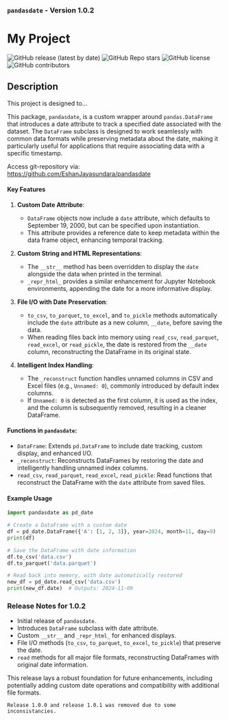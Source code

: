 ### `pandasdate` - Version 1.0.2

# My Project

![GitHub release (latest by date)](https://img.shields.io/github/v/release/EshanJayasundara/pandasdate)
![GitHub Repo stars](https://img.shields.io/github/stars/EshanJayasundara/pandasdate?style=social)
![GitHub license](https://img.shields.io/github/license/EshanJayasundara/pandasdate)
![GitHub contributors](https://img.shields.io/github/contributors/EshanJayasundara/pandasdate)

## Description
This project is designed to...



This package, `pandasdate`, is a custom wrapper around `pandas.DataFrame` that introduces a date attribute to track a specified date associated with the dataset. The `DataFrame` subclass is designed to work seamlessly with common data formats while preserving metadata about the date, making it particularly useful for applications that require associating data with a specific timestamp.

Access git-repository via: https://github.com/EshanJayasundara/pandasdate

#### Key Features

1. **Custom Date Attribute**:

   - `DataFrame` objects now include a `date` attribute, which defaults to September 19, 2000, but can be specified upon instantiation.
   - This attribute provides a reference date to keep metadata within the data frame object, enhancing temporal tracking.

2. **Custom String and HTML Representations**:

   - The `__str__` method has been overridden to display the `date` alongside the data when printed in the terminal.
   - `_repr_html_` provides a similar enhancement for Jupyter Notebook environments, appending the date for a more informative display.

3. **File I/O with Date Preservation**:

   - `to_csv`, `to_parquet`, `to_excel`, and `to_pickle` methods automatically include the `date` attribute as a new column, `__date`, before saving the data.
   - When reading files back into memory using `read_csv`, `read_parquet`, `read_excel`, or `read_pickle`, the date is restored from the `__date` column, reconstructing the DataFrame in its original state.

4. **Intelligent Index Handling**:
   - The `_reconstruct` function handles unnamed columns in CSV and Excel files (e.g., `Unnamed: 0`), commonly introduced by default index columns.
   - If `Unnamed: 0` is detected as the first column, it is used as the index, and the column is subsequently removed, resulting in a cleaner DataFrame.

#### Functions in `pandasdate`:

- `DataFrame`: Extends `pd.DataFrame` to include date tracking, custom display, and enhanced I/O.
- `_reconstruct`: Reconstructs DataFrames by restoring the date and intelligently handling unnamed index columns.
- `read_csv`, `read_parquet`, `read_excel`, `read_pickle`: Read functions that reconstruct the DataFrame with the `date` attribute from saved files.

#### Example Usage

```python
import pandasdate as pd_date

# Create a DataFrame with a custom date
df = pd_date.DataFrame({'A': [1, 2, 3]}, year=2024, month=11, day=9)
print(df)

# Save the DataFrame with date information
df.to_csv('data.csv')
df.to_parquet('data.parquet')

# Read back into memory, with date automatically restored
new_df = pd_date.read_csv('data.csv')
print(new_df.date)  # Outputs: 2024-11-09
```

### Release Notes for 1.0.2

- Initial release of `pandasdate`.
- Introduces `DataFrame` subclass with date attribute.
- Custom `__str__` and `_repr_html_` for enhanced displays.
- File I/O methods (`to_csv`, `to_parquet`, `to_excel`, `to_pickle`) that preserve the date.
- `read` methods for all major file formats, reconstructing DataFrames with original date information.

This release lays a robust foundation for future enhancements, including potentially adding custom date operations and compatibility with additional file formats.

```
Release 1.0.0 and release 1.0.1 was removed due to some inconsistancies.
```
